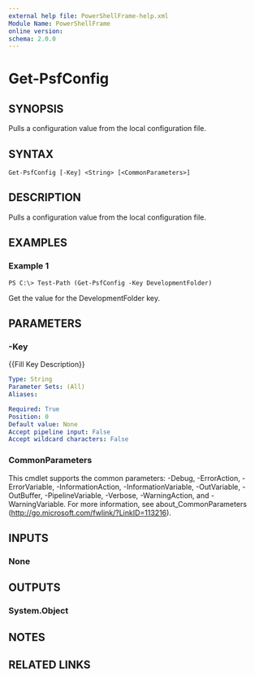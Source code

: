 ```yaml
---
external help file: PowerShellFrame-help.xml
Module Name: PowerShellFrame
online version: 
schema: 2.0.0
---
```


# Get-PsfConfig

## SYNOPSIS
Pulls a configuration value from the local configuration file.

## SYNTAX

```
Get-PsfConfig [-Key] <String> [<CommonParameters>]
```

## DESCRIPTION
Pulls a configuration value from the local configuration file.

## EXAMPLES

### Example 1
```
PS C:\> Test-Path (Get-PsfConfig -Key DevelopmentFolder)
```

Get the value for the DevelopmentFolder key.

## PARAMETERS

### -Key
{{Fill Key Description}}

```yaml
Type: String
Parameter Sets: (All)
Aliases: 

Required: True
Position: 0
Default value: None
Accept pipeline input: False
Accept wildcard characters: False
```

### CommonParameters
This cmdlet supports the common parameters: -Debug, -ErrorAction, -ErrorVariable, -InformationAction, -InformationVariable, -OutVariable, -OutBuffer, -PipelineVariable, -Verbose, -WarningAction, and -WarningVariable. For more information, see about_CommonParameters (http://go.microsoft.com/fwlink/?LinkID=113216).

## INPUTS

### None

## OUTPUTS

### System.Object

## NOTES

## RELATED LINKS

